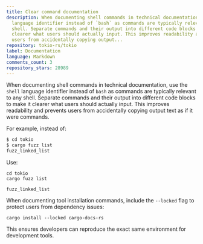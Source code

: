 ```yaml
---
title: Clear command documentation
description: When documenting shell commands in technical documentation, use the `shell`
  language identifier instead of `bash` as commands are typically relevant to any
  shell. Separate commands and their output into different code blocks to make it
  clearer what users should actually input. This improves readability and prevents
  users from accidentally copying output...
repository: tokio-rs/tokio
label: Documentation
language: Markdown
comments_count: 3
repository_stars: 28989
---
```


When documenting shell commands in technical documentation, use the `shell` language identifier instead of `bash` as commands are typically relevant to any shell. Separate commands and their output into different code blocks to make it clearer what users should actually input. This improves readability and prevents users from accidentally copying output text as if it were commands.

For example, instead of:

```bash
$ cd tokio
$ cargo fuzz list
fuzz_linked_list
```

Use:

```shell
cd tokio
cargo fuzz list
```

```text
fuzz_linked_list
```

When documenting tool installation commands, include the `--locked` flag to protect users from dependency issues:

```shell
cargo install --locked cargo-docs-rs
```

This ensures developers can reproduce the exact same environment for development tools.